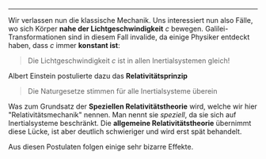 ***

Wir verlassen nun die klassische Mechanik. Uns interessiert nun also Fälle, wo sich Körper **nahe der Lichtgeschwindigkeit** $c$ bewegen. Galilei-Transformationen sind in diesem Fall invalide, da einige Physiker entdeckt haben, dass $c$ immer **konstant ist**:

>Die Lichtgeschwindigkeit $c$ ist in allen Inertialsystemen gleich!

Albert Einstein postulierte dazu das **Relativitätsprinzip**

>Die Naturgesetze stimmen für alle Inertialsysteme überein

Was zum Grundsatz der **Speziellen Relativitätstheorie** wird, welche wir hier "Relativitätsmechanik" nennen. Man nennt sie *speziell*, da sie sich auf Inertialsysteme beschränkt. Die **allgemeine Relativitätstheorie** übernimmt diese Lücke, ist aber deutlich schwieriger und wird erst spät behandelt.

Aus diesen Postulaten folgen einige sehr bizarre Effekte.